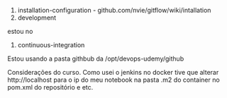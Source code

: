 1. installation-configuration - github.com/nvie/gitflow/wiki/intallation
1. development


estou no
1. continuous-integration

Estou usando a pasta githbub da
/opt/devops-udemy/github


Considerações do curso.
Como usei o jenkins no docker tive que alterar http://localhost para o ip do meu notebook na
pasta .m2 do container no pom.xml do repositório e etc.
